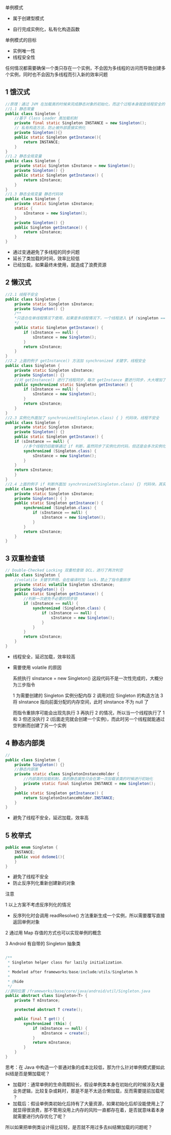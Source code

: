单例模式

- 属于创建型模式

- 自行完成实例化，私有化构造函数

单例模式的目标

- 实例唯一性
- 线程安全性

任何情况都需要确保一个类只存在一个实例，不会因为多线程的访问而导致创建多个实例，同时也不会因为多线程而引入新的效率问题

## 1 饿汉式

```java
//原理：通过 JVM 在加载类的时候来完成静态对象的初始化，而这个过程本身就是线程安全的（类初始化锁保证线程安全），无法实现懒加载，完全依赖虚拟机加载类的策略进行加载
//1.1 静态常量
public class Singleton {
    //基于 Class Loader 类加载机制
	private final static Singleton INSTANCE = new Singleton();
	// 私有构造方法，防止被外部直接实例化 
	private Singleton(){}
	public static Singleton getInstance(){
    	return INSTANCE;
	}
}
//1.2 静态全局变量
public class Singleton {
    private static Singleton sInstance = new Singleton();
    private Singleton() {}
    public static Singleton getInstance() {
        return sInstance;
    }
}
//1.3 静态全局变量 静态代码块
public class Singleton {
	private static Singleton sInstance;
	static {
   	 	sInstance = new Singleton();
	}
	private Singleton() {}
	public Singleton getInstance() {
    	return sInstance;
	}
}
```

- 通过变通避免了多线程的同步问题
- 延长了类加载的时间，效率比较低
- 已经加载，如果最终未使用，就造成了浪费资源

## 2 懒汉式

```java
//2.1 线程不安全
public class Singleton {
    private static Singleton sInstance;
    private Singleton() {}
    /**
    *只适合在单线程情况下使用，如果是多线程情况下，一个线程进入 if (singleton == null) 判断语句块，还没来得及往下执行，另一个线程也通过了这个 if 判断语句，此时就会产生多个实例
    */
    public static Singleton getInstance() {
        if (sInstance == null) {
            sInstance = new Singleton();
        }
        return sInstance;
    }
}
//2.2 上面的例子 getInstance() 方法加 synchronized 关键字，线程安全
public class Singleton {
    private static Singleton sInstance;
    private Singleton() {}
    //对 getInstance() 进行了线程同步，每次 getInstance 要进行同步，大大增加了开销
    public synchronized static Singleton getInstance() {
        if (sInstance == null) {
            sInstance = new Singleton();
        }
        return sInstance;
    }
}
//2.3 实例化外面加了 synchronized(Singleton.class) { } 代码块，线程不安全
public class Singleton {
	private static Singleton sInstance;
	private Singleton() {}
	public static Singleton getInstance() {
    if (sInstance == null) {
        //多个线程仍旧能够通过 if 判断，虽然同步了实例化的代码，但还是会多次实例化
        synchronized (Singleton.class) {
            sInstance = new Singleton();
        }
    }
    return sInstance;
	}
}
//2.4 上面的例子 if 判断外面加 synchronized(Singleton.class) {} 代码块，其实和 2.2 一样，线程安全
public class Singleton {
    private static Singleton sInstance;
    private Singleton() { }
    public static Singleton getInstance() {
        synchronized (Singleton.class) {
            if (sInstance == null) {
                sInstance = new Singleton();
            }
        }
        return sInstance;
    }
}
```

## 3  双重检查锁

```java
// Double-Checked Locking 双重检查锁 DCL，进行了两次判空
public class Singleton {
    //volatile 关键字声明，会在编译时加 lock，禁止了指令重排序
    private static volatile Singleton sInstance;
    private Singleton() {}
    public static Singleton getInstance() {
        //判断一次避免不必要的同步锁
        if (sInstance == null) {
            synchronized (Singleton.class) {
                if (sInstance == null) {
                    sInstance = new Singleton();
                }
            }
        }
        return sInstance;
    }
}
```

- 线程安全，延迟加载，效率较高

- 需要使用 volatile 的原因

  系统执行 sInstance = new Singleton() 这段代码不是一次性完成的，大概分为三步指令

  1 为需要创建的 Singleton 实例分配内存
  2 调用对应 Singleton 的构造方法
  3 将 sInstance 指向前面分配的内存空间，此时 sInstance 不为 null 了

  而指令重排序可能会出现先执行 3 再执行 2 的情况，所以当一个线程执行了 1 和 3 但还没执行 2 (后面走完就会创建一个实例)，而此时另一个线程就能通过空判断而创建了另一个实例

  

  

## 4 静态内部类

```java
//
public class Singleton {
    private Singleton() {}
	//静态内部类
    private static class SingletonInstanceHolder {
        //内部类的加载机制，类的静态属性只会在第一次加载该类的时候进行初始化
        private static final Singleton INSTANCE = new Singleton();
    }
    public static Singleton getInstance() {
        return SingletonInstanceHolder.INSTANCE;
    }
}
```

- 避免了线程不安全，延迟加载，效率高

## 5 枚举式

```java
public enum Singleton {
    INSTANCE;
    public void doSome1(){
    }
}
```

- 避免了线程不安全
- 防止反序列化重新创建新的对象



注意

1 以上方案不考虑反序列化的情况

- 反序列化时会调用 readResolve() 方法重新生成一个实例，所以需要覆写直接返回单例对象

2 通过用 Map 存值的方式也可以实现单例的概念

3 Android 有自带的 Singleton 抽象类

```java

/**
 * Singleton helper class for lazily initialization.
 *
 * Modeled after frameworks/base/include/utils/Singleton.h
 *
 * @hide
 */
//源码位置 /frameworks/base/core/java/android/util/Singleton.java
public abstract class Singleton<T> {
    private T mInstance;

    protected abstract T create();

    public final T get() {
        synchronized (this) {
            if (mInstance == null) {
                mInstance = create();
            }
            return mInstance;
        }
    }
}
```



思考：在 Java 中构造一个普通对象的成本比较低，那为什么针对单例模式要如此纠结是否是懒加载呢？

- 加载时：通常单例的生命周期较长，假设单例类本身在初始化的时候涉及大量业务逻辑，比较复杂或耗时，那是不是不太适合懒加载，反而需要提前加载呢 ？
- 加载后：假设单例类初始化后持有了大量资源，如果初始化后却没能使用上了就显得很浪费，那不管用没用上内存的风险一直都存在着，是否就意味着本身就需要进行内存优化了呢？

所以如果把单例类设计得比较轻，是否就不用过多去纠结懒加载的问题呢？